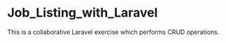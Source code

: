 # Job_Listing_with_Laravel
This is a collaborative Laravel exercise which performs CRUD operations.
